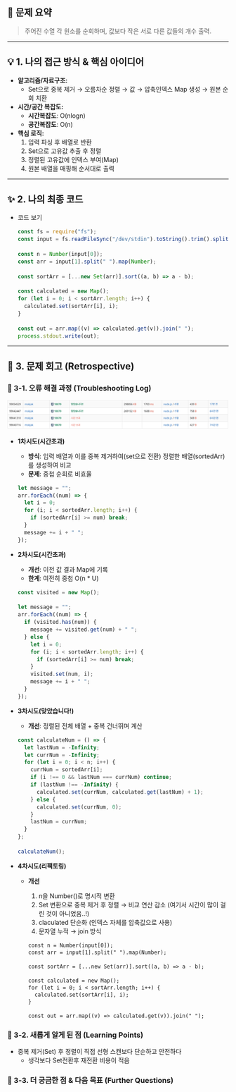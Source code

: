 ## 📝 문제 요약

> 주어진 수열 각 원소를 순회하며, 값보다 작은 서로 다른 값들의 개수 출력.

---

## 💡 1. 나의 접근 방식 & 핵심 아이디어

- **알고리즘/자료구조:**
  - Set으로 중복 제거 → 오름차순 정렬 → 값 → 압축인덱스 Map 생성 → 원본 순회 치환
- **시간/공간 복잡도:**
  - **시간복잡도**: O(nlogn)
  - **공간복잡도**: O(n)
- **핵심 로직:**
  1. 입력 파싱 후 배열로 반환
  2. Set으로 고유값 추출 후 정렬
  3. 정렬된 고유값에 인덱스 부여(Map)
  4. 원본 배열을 매핑해 순서대로 출력

---

## ✨ 2. 나의 최종 코드

- 코드 보기

  ```jsx
  const fs = require("fs");
  const input = fs.readFileSync("/dev/stdin").toString().trim().split("\n");

  const n = Number(input[0]);
  const arr = input[1].split(" ").map(Number);

  const sortArr = [...new Set(arr)].sort((a, b) => a - b);

  const calculated = new Map();
  for (let i = 0; i < sortArr.length; i++) {
    calculated.set(sortArr[i], i);
  }

  const out = arr.map((v) => calculated.get(v)).join(" ");
  process.stdout.write(out);
  ```

---

## 🤔 3. 문제 회고 (Retrospective)

### 🐾 3-1. 오류 해결 과정 (Troubleshooting Log)

![alt text](image.png)

- **1차시도(시간초과)**

  - **방식**: 입력 배열과 이를 중복 제거하여(set으로 전환) 정렬한 배열(sortedArr)를 생성하여 비교
  - **문제**: 중첩 순회로 비효율

  ```jsx
  let message = "";
  arr.forEach((num) => {
    let i = 0;
    for (i; i < sortedArr.length; i++) {
      if (sortedArr[i] >= num) break;
    }
    message += i + " ";
  });
  ```

- **2차시도(시간초과)**

  - **개선**: 이전 값 결과 Map에 기록
  - **한계**: 여전히 중첩 O(n \* U)

  ```jsx
  const visited = new Map();

  let message = "";
  arr.forEach((num) => {
    if (visited.has(num)) {
      message += visited.get(num) + " ";
    } else {
      let i = 0;
      for (i; i < sortedArr.length; i++) {
        if (sortedArr[i] >= num) break;
      }
      visited.set(num, i);
      message += i + " ";
    }
  });
  ```

- **3차시도(맞았습니다!)**

  - **개선**: 정렬된 전체 배열 + 중복 건너뛰며 계산

  ```jsx
  const calculateNum = () => {
    let lastNum = -Infinity;
    let currNum = -Infinity;
    for (let i = 0; i < n; i++) {
      currNum = sortedArr[i];
      if (i !== 0 && lastNum === currNum) continue;
      if (lastNum !== -Infinity) {
        calculated.set(currNum, calculated.get(lastNum) + 1);
      } else {
        calculated.set(currNum, 0);
      }
      lastNum = currNum;
    }
  };

  calculateNum();
  ```

- **4차시도(리팩토링)**

  - **개선**

    1. n을 Number()로 명시적 변환
    2. Set 변환으로 중복 제거 후 정렬 → 비교 연산 감소 (여기서 시간이 많이 걸린 것이 아니었음..!)
    3. claculated 단순화 (인덱스 자체를 압축값으로 사용)
    4. 문자열 누적 → join 방식

    ```
    const n = Number(input[0]);
    const arr = input[1].split(" ").map(Number);

    const sortArr = [...new Set(arr)].sort((a, b) => a - b);

    const calculated = new Map();
    for (let i = 0; i < sortArr.length; i++) {
      calculated.set(sortArr[i], i);
    }

    const out = arr.map((v) => calculated.get(v)).join(" ");
    ```

### **🌱 3-2. 새롭게 알게 된 점 (Learning Points)**

- 중복 제거(Set) 후 정렬이 직접 선형 스캔보다 단순하고 안전하다
  - 생각보다 Set전환후 재전환 비용이 적음

### 🧐 3-3. 더 궁금한 점 & 다음 목표 (Further Questions)
